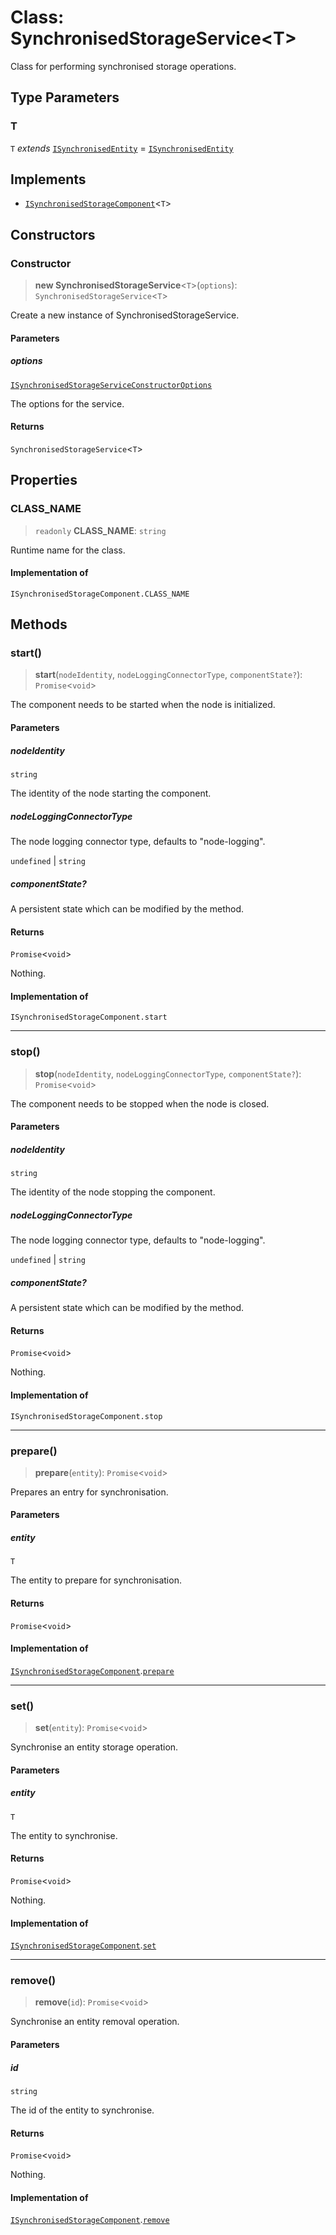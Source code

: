 # Class: SynchronisedStorageService\<T\>

Class for performing synchronised storage operations.

## Type Parameters

### T

`T` *extends* [`ISynchronisedEntity`](../interfaces/ISynchronisedEntity.md) = [`ISynchronisedEntity`](../interfaces/ISynchronisedEntity.md)

## Implements

- [`ISynchronisedStorageComponent`](../interfaces/ISynchronisedStorageComponent.md)\<`T`\>

## Constructors

### Constructor

> **new SynchronisedStorageService**\<`T`\>(`options`): `SynchronisedStorageService`\<`T`\>

Create a new instance of SynchronisedStorageService.

#### Parameters

##### options

[`ISynchronisedStorageServiceConstructorOptions`](../interfaces/ISynchronisedStorageServiceConstructorOptions.md)

The options for the service.

#### Returns

`SynchronisedStorageService`\<`T`\>

## Properties

### CLASS\_NAME

> `readonly` **CLASS\_NAME**: `string`

Runtime name for the class.

#### Implementation of

`ISynchronisedStorageComponent.CLASS_NAME`

## Methods

### start()

> **start**(`nodeIdentity`, `nodeLoggingConnectorType`, `componentState?`): `Promise`\<`void`\>

The component needs to be started when the node is initialized.

#### Parameters

##### nodeIdentity

`string`

The identity of the node starting the component.

##### nodeLoggingConnectorType

The node logging connector type, defaults to "node-logging".

`undefined` | `string`

##### componentState?

A persistent state which can be modified by the method.

#### Returns

`Promise`\<`void`\>

Nothing.

#### Implementation of

`ISynchronisedStorageComponent.start`

***

### stop()

> **stop**(`nodeIdentity`, `nodeLoggingConnectorType`, `componentState?`): `Promise`\<`void`\>

The component needs to be stopped when the node is closed.

#### Parameters

##### nodeIdentity

`string`

The identity of the node stopping the component.

##### nodeLoggingConnectorType

The node logging connector type, defaults to "node-logging".

`undefined` | `string`

##### componentState?

A persistent state which can be modified by the method.

#### Returns

`Promise`\<`void`\>

Nothing.

#### Implementation of

`ISynchronisedStorageComponent.stop`

***

### prepare()

> **prepare**(`entity`): `Promise`\<`void`\>

Prepares an entry for synchronisation.

#### Parameters

##### entity

`T`

The entity to prepare for synchronisation.

#### Returns

`Promise`\<`void`\>

#### Implementation of

[`ISynchronisedStorageComponent`](../interfaces/ISynchronisedStorageComponent.md).[`prepare`](../interfaces/ISynchronisedStorageComponent.md#prepare)

***

### set()

> **set**(`entity`): `Promise`\<`void`\>

Synchronise an entity storage operation.

#### Parameters

##### entity

`T`

The entity to synchronise.

#### Returns

`Promise`\<`void`\>

Nothing.

#### Implementation of

[`ISynchronisedStorageComponent`](../interfaces/ISynchronisedStorageComponent.md).[`set`](../interfaces/ISynchronisedStorageComponent.md#set)

***

### remove()

> **remove**(`id`): `Promise`\<`void`\>

Synchronise an entity removal operation.

#### Parameters

##### id

`string`

The id of the entity to synchronise.

#### Returns

`Promise`\<`void`\>

Nothing.

#### Implementation of

[`ISynchronisedStorageComponent`](../interfaces/ISynchronisedStorageComponent.md).[`remove`](../interfaces/ISynchronisedStorageComponent.md#remove)
